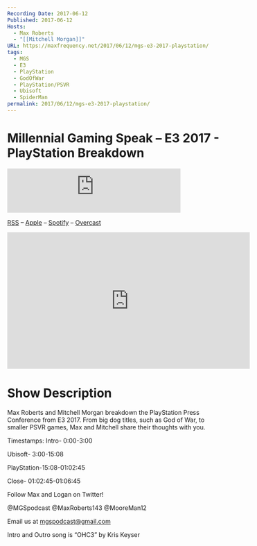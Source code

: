 ```yaml
---
Recording Date: 2017-06-12
Published: 2017-06-12
Hosts:
  - Max Roberts
  - "[[Mitchell Morgan]]"
URL: https://maxfrequency.net/2017/06/12/mgs-e3-2017-playstation/
tags:
  - MGS
  - E3
  - PlayStation
  - GodOfWar
  - PlayStation/PSVR
  - Ubisoft
  - SpiderMan
permalink: 2017/06/12/mgs-e3-2017-playstation/
---
```

# Millennial Gaming Speak – E3 2017 - PlayStation Breakdown

<iframe src="https://podcasters.spotify.com/pod/show/millennialgamingspeak/embed/episodes/E3-2017-PlayStation-Breakdown-e1adhpu/a-a6ts41r" height="102px" width="400px" frameborder="0" scrolling="no"></iframe>

[RSS](https://anchor.fm/s/74aa3858/podcast/rss) – [Apple](https://podcasts.apple.com/us/podcast/episode-3-gdc-wrap-up/id1000915981?i=1000542222515) – [Spotify](https://open.spotify.com/episode/7wePXT4Bt22LWifVLx3n8y) – [Overcast](https://overcast.fm/+EtIgeWxEU)

<div class=iframe-container>
<iframe width="560" height="315" src="https://www.youtube-nocookie.com/embed/-C5l2jwTUEg?si=b8bjm0YcSFeWdXgZ" title="YouTube video player" frameborder="0" allow="accelerometer; autoplay; clipboard-write; encrypted-media; gyroscope; picture-in-picture; web-share" allowfullscreen></iframe>
</div>

# Show Description

Max Roberts and Mitchell Morgan breakdown the PlayStation Press Conference from E3 2017. From big dog titles, such as God of War, to smaller PSVR games, Max and Mitchell share their thoughts with you.

Timestamps:
Intro- 0:00-3:00

Ubisoft- 3:00-15:08

PlayStation-15:08-01:02:45

Close- 01:02:45-01:06:45

Follow Max and Logan on Twitter!

@MGSpodcast
@MaxRoberts143
@MooreMan12

Email us at mgspodcast@gmail.com

Intro and Outro song is “OHC3” by Kris Keyser